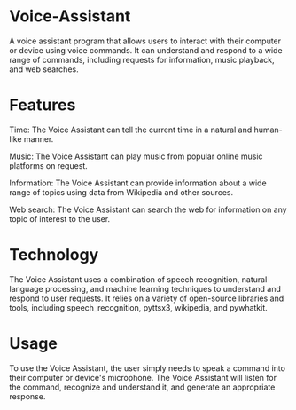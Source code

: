 # Voice-Assistant
A voice assistant program that allows users to interact with their computer or device using voice commands. It can understand and respond to a wide range of commands, including requests for information, music playback, and web searches.

# Features
Time: The Voice Assistant can tell the current time in a natural and human-like manner.

Music: The Voice Assistant can play music from popular online music platforms on request.

Information: The Voice Assistant can provide information about a wide range of topics using data from Wikipedia and other sources.

Web search: The Voice Assistant can search the web for information on any topic of interest to the user.

# Technology
The Voice Assistant uses a combination of speech recognition, natural language processing, and machine learning techniques to understand and respond to user requests. It relies on a variety of open-source libraries and tools, including speech_recognition, pyttsx3, wikipedia, and pywhatkit.

# Usage
To use the Voice Assistant, the user simply needs to speak a command into their computer or device's microphone. The Voice Assistant will listen for the command, recognize and understand it, and generate an appropriate response.
